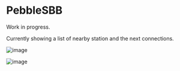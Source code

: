 PebbleSBB
=========

Work in progress.  

Currently showing a list of nearby station and the next connections.

![image](http://46.105.26.1/uploads/pebblesbb.png)

![image](http://46.105.26.1/uploads/pebblesbb_2.png)